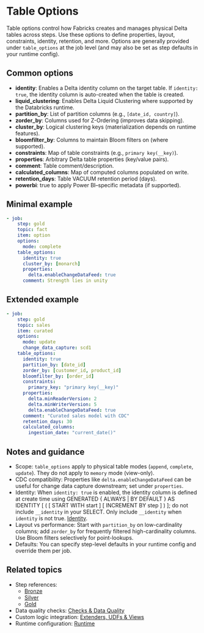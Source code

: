 # Table Options

Table options control how Fabricks creates and manages physical Delta tables across steps. Use these options to define properties, layout, constraints, identity, retention, and more. Options are generally provided under `table_options` at the job level (and may also be set as step defaults in your runtime config).

## Common options

- **identity**: Enables a Delta identity column on the target table. If `identity: true`, the identity column is auto-created when the table is created.
- **liquid_clustering**: Enables Delta Liquid Clustering where supported by the Databricks runtime.
- **partition_by**: List of partition columns (e.g., `[date_id, country]`).
- **zorder_by**: Columns used for Z-Ordering (improves data skipping).
- **cluster_by**: Logical clustering keys (materialization depends on runtime features).
- **bloomfilter_by**: Columns to maintain Bloom filters on (where supported).
- **constraints**: Map of table constraints (e.g., `primary key(__key)`).
- **properties**: Arbitrary Delta table properties (key/value pairs).
- **comment**: Table comment/description.
- **calculated_columns**: Map of computed columns populated on write.
- **retention_days**: Table VACUUM retention period (days).
- **powerbi**: true to apply Power BI–specific metadata (if supported).

## Minimal example

```yaml
- job:
    step: gold
    topic: fact
    item: option
    options:
      mode: complete
    table_options:
      identity: true
      cluster_by: [monarch]
      properties:
        delta.enableChangeDataFeed: true
      comment: Strength lies in unity
```

## Extended example

```yaml
- job:
    step: gold
    topic: sales
    item: curated
    options:
      mode: update
      change_data_capture: scd1
    table_options:
      identity: true
      partition_by: [date_id]
      zorder_by: [customer_id, product_id]
      bloomfilter_by: [order_id]
      constraints:
        primary_key: "primary key(__key)"
      properties:
        delta.minReaderVersion: 2
        delta.minWriterVersion: 5
        delta.enableChangeDataFeed: true
      comment: "Curated sales model with CDC"
      retention_days: 30
      calculated_columns:
        ingestion_date: "current_date()"
```

## Notes and guidance

- Scope: `table_options` apply to physical table modes (`append`, `complete`, `update`). They do not apply to `memory` mode (view-only).
- CDC compatibility: Properties like `delta.enableChangeDataFeed` can be useful for change data capture downstream; set under `properties`.
- Identity: When `identity: true` is enabled, the identity column is defined at create time using GENERATED { ALWAYS | BY DEFAULT } AS IDENTITY [ ( [ START WITH start ] [ INCREMENT BY step ] ) ]; do not include `__identity` in your SELECT. Only include `__identity` when `identity` is not true. [Identity](https://docs.databricks.com/aws/en/sql/language-manual/sql-ref-syntax-ddl-create-table-using).
- Layout vs performance: Start with `partition_by` on low-cardinality columns; add `zorder_by` for frequently filtered high-cardinality columns. Use Bloom filters selectively for point-lookups.
- Defaults: You can specify step-level defaults in your runtime config and override them per job.

## Related topics

- Step references:
  - [Bronze](../steps/bronze.md)
  - [Silver](../steps/silver.md)
  - [Gold](../steps/gold.md)
- Data quality checks: [Checks & Data Quality](./checks-data-quality.md)
- Custom logic integration: [Extenders, UDFs & Views](./extenders-udfs-views.md)
- Runtime configuration: [Runtime](../runtime.md)
